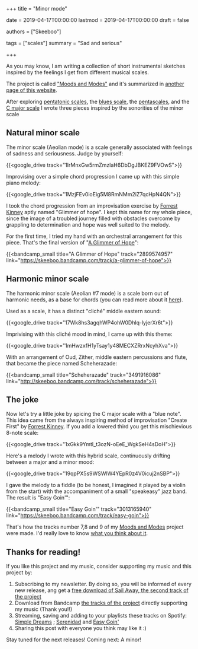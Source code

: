 +++
title = "Minor mode"

date = 2019-04-17T00:00:00
lastmod = 2019-04-17T00:00:00
draft = false

authors = ["Skeeboo"]

tags = ["scales"]
summary = "Sad and serious"

+++

As you may know, I am writing a collection of short instrumental sketches inspired by the feelings I get from different musical scales.

 The project is called ["Moods and Modes"](/post/moods_and_modes) and it's summarized in [another page of this website](/post/moods_and_modes).

 After exploring [pentatonic scales](/post/pentatonics), the [blues scale](/post/blues_scale), the [pentascales](/post/pentascales), and the [C major scale](/post/cmajor) I wrote three pieces inspired by the sonorities of the minor scale

## Natural minor scale

The minor scale (Aeolian mode) is a scale generally associated with feelings of sadness and seriousness. Judge by yourself:

{{<google_drive track="1IrMnxGw5rmZmzlaH6DbDgJBKEZ9FVOwS">}}

Improvising over a simple chord progression I came up with this simple piano melody:

{{<google_drive track="1MzjFEv0ioEig5M8RmNMm2iZ7qcHpN4QN">}}

I took the chord progression from an improvisation exercise by [Forrest Kinney](https://forrestkinney.com) aptly named "Glimmer of hope". I kept this name for my whole piece, since the image of a troubled journey filled with obstacles overcome by grappling to determination and hope was well suited to the melody.

For the first time, I tried my hand with an orchestral arrangement for this piece. That's the final version of "[A Glimmer of Hope](/music/a_glimmer_of_hope)":

{{<bandcamp_small title="A Glimmer of Hope" track="2899574957" link="https://skeeboo.bandcamp.com/track/a-glimmer-of-hope">}}

## Harmonic minor scale

The harmonic minor scale (Aeolian #7 mode) is a scale born out of harmonic needs, as a base for chords (you can read more about it [here](https://en.wikipedia.org/wiki/Minor_scale#Harmonic_minor_scale)).

Used as a scale, it has a distinct "cliché" middle eastern sound:

{{<google_drive track="17Wk8hs3agqhWP4ohW0Dhlq-lyjerXr6t">}}

Imprivising with this cliché mood in mind, I came up with this theme:

{{<google_drive track="1mHwzxfH1yTsay1y48MECXZRrxNcyhXva">}}

With an arrangement of Oud, Zither, middle eastern percussions and flute, that became the piece named Scheherazade:

{{<bandcamp_small title="Scheherazade" track="3491916086" link="http://skeeboo.bandcamp.com/track/scheherazade">}}

## The joke

Now let's try a little joke by spicing the C major scale with a "blue note". This idea came from the always inspiring method of improvisation "Create First" by [Forrest Kinney](https://forrestkinney.com). If you add a lowered third you get this mischievious 8-note scale:

{{<google_drive track="1xGkk9YmtI_t3ozN-oEeE_WgkSeH4sDoH">}}

Here's a melody I wrote with this hybrid scale, continuously drifting between a major and a minor mood:

{{<google_drive track="19qpPX5s9WSWlW4YEpR0z4V0icuj2nSBP">}}

I gave the melody to a fiddle (to be honest, I imagined it played by a violin from the start) with the accompaniment of a small "speakeasy" jazz band. The result is "Easy Goin'":

{{<bandcamp_small title="Easy Goin'" track="3013165940" link="https://skeeboo.bandcamp.com/track/easy-goin">}}

That's how the tracks number 7,8 and 9 of my [Moods and Modes](/post/moods_and_modes) project were made. I'd really love to know [what you think about it](/#contact). 

## Thanks for reading!

If you like this project and my music, consider supporting my music and this project by:

1. Subscribing to my newsletter. By doing so, you will be informed of every new release, ang get a [free download of Sail Away, the second track of the project](https://mailchi.mp/f6a12b953721/sailaway)
2. Download from Bandcamp [the tracks of the project](https://skeeboo.bandcamp.com/) directly supporting my music (Thank you!!)
3. Streaming, saving and adding to your playlists these tracks on Spotify: [Simple Dreams](https://open.spotify.com/track/3FKzlj0Y6uKFbt44NUBD8f) ; [Serenidad](https://open.spotify.com/track/6EcWL2pVmEiGQGN0TjkyLh) and [Easy Goin'](https://open.spotify.com/track/05ZIttR5M08nqAvObFfHUw)
4. Sharing this post with everyone you think may like it :)

Stay tuned for the next releases! Coming next: A minor!
